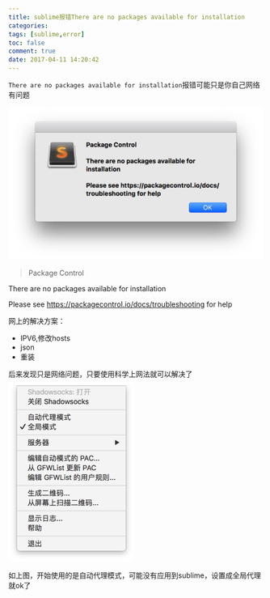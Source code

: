 ```yaml
---
title: sublime报错There are no packages available for installation
categories:
tags: [sublime,error]
toc: false
comment: true
date: 2017-04-11 14:20:42
---
```



`There are no packages available for installation`报错可能只是你自己网络有问题


<!--more-->

![20170411149189167643657.png](sublime-error-There-are-no-packages-available-for-installation/20170411149189167643657.png)

>Package Control

There are no packages available for installation

Please see https://packagecontrol.io/docs/troubleshooting for help
>


网上的解决方案：
- IPV6,修改hosts
- json
- 重装

后来发现只是网络问题，只要使用科学上网法就可以解决了
![20170411149189200069709.png](sublime-error-There-are-no-packages-available-for-installation/20170411149189200069709.png)

如上图，开始使用的是自动代理模式，可能没有应用到sublime，设置成全局代理就ok了
